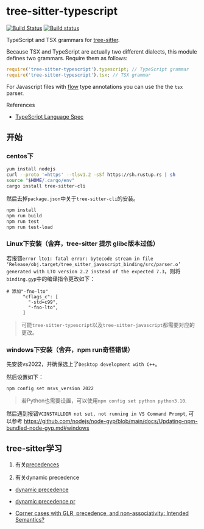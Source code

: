 tree-sitter-typescript
===========================

[![Build Status](https://github.com/tree-sitter/tree-sitter-typescript/workflows/build/badge.svg)](https://github.com/tree-sitter/tree-sitter-typescript/actions?query=workflow%3Abuild)
[![Build status](https://ci.appveyor.com/api/projects/status/rn11gs5y3tm7tuy0/branch/master?svg=true)](https://ci.appveyor.com/project/maxbrunsfeld/tree-sitter-typescript/branch/master)

TypeScript and TSX grammars for [tree-sitter][].

Because TSX and TypeScript are actually two different dialects, this module defines two grammars. Require them as follows:

```js
require('tree-sitter-typescript').typescript; // TypeScript grammar
require('tree-sitter-typescript').tsx; // TSX grammar
```

For Javascript files with [flow] type annotations you can use the the `tsx` parser.

[tree-sitter]: https://github.com/tree-sitter/tree-sitter
[flow]: https://flow.org/en/

References

* [TypeScript Language Spec](https://github.com/microsoft/TypeScript/blob/main/doc/spec-ARCHIVED.md)


## 开始

### centos下

```bash
yum install nodejs
curl --proto '=https' --tlsv1.2 -sSf https://sh.rustup.rs | sh
source "$HOME/.cargo/env"
cargo install tree-sitter-cli
```

然后去掉`package.json`中关于`tree-sitter-cli`的安装。

```bash
npm install
npm run build
npm run test
npm run test-load
```

### Linux下安装（舍弃，tree-sitter 提示 glibc版本过低）

若报错`error lto1: fatal error: bytecode stream in file ‘Release/obj.target/tree_sitter_javascript_binding/src/parser.o’ generated with LTO version 2.2 instead of the expected 7.3`，则将`binding.gyp`中的编译指令更改如下：

```
# 添加"-fno-lto"
      "cflags_c": [
        "-std=c99",
        "-fno-lto",
      ]
```

> 可能`tree-sitter-typescript`以及`tree-sitter-javascript`都需要对应的更改。

### windows下安装（舍弃，npm run奇怪错误）

先安装vs2022，并确保选上了`Desktop development with C++`。

然后设置如下：

```
npm config set msvs_version 2022
```

> 若Python也需要设置，可以使用`npm config set python python3.10`.

然后遇到报错`VCINSTALLDIR not set, not running in VS Command Prompt`, 可以参考 https://github.com/nodejs/node-gyp/blob/main/docs/Updating-npm-bundled-node-gyp.md#windows

## tree-sitter学习

1. 有关[precedences](https://github.com/tree-sitter/tree-sitter/pull/939)

2. 有关dynamic precedence

- [dynamic precedence](https://github.com/tree-sitter/tree-sitter/issues/678)

- [dynamic precedence pr](https://github.com/tree-sitter/tree-sitter/pull/87)

- [Corner cases with GLR, precedence, and non-associativity: Intended Semantics?](https://stackoverflow.com/questions/56982408/corner-cases-with-glr-precedence-and-non-associativity-intended-semantics)
